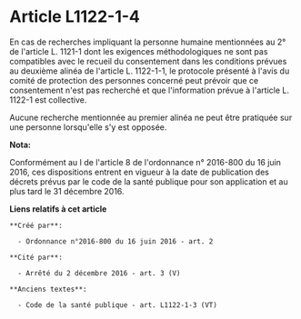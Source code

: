 # Article L1122-1-4

En cas de recherches impliquant la personne humaine mentionnées au 2° de l'article L. 1121-1 dont les exigences
méthodologiques ne sont pas compatibles avec le recueil du consentement dans les conditions prévues au deuxième alinéa de
l'article L. 1122-1-1, le protocole présenté à l'avis du comité de protection des personnes concerné peut prévoir que ce
consentement n'est pas recherché et que l'information prévue à l'article L. 1122-1 est collective. 

Aucune recherche mentionnée au premier alinéa ne peut être pratiquée sur une personne lorsqu'elle s'y est opposée.

**Nota:**

Conformément au I de l'article 8 de l'ordonnance n° 2016-800 du 16 juin 2016, ces dispositions entrent en vigueur à la date
de publication des décrets prévus par le code de la santé publique pour son application et au plus tard le 31 décembre 2016.

**Liens relatifs à cet article**

	**Créé par**:

	  - Ordonnance n°2016-800 du 16 juin 2016 - art. 2

	**Cité par**:

	  - Arrêté du 2 décembre 2016 - art. 3 (V)

	**Anciens textes**:

	  - Code de la santé publique - art. L1122-1-3 (VT)
